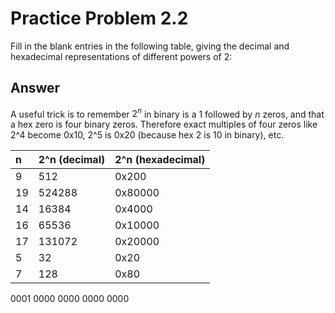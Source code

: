 # Practice Problem 2.2

Fill in the blank entries in the following table, giving the decimal and hexadecimal representations of different powers of 2:

## Answer

A useful trick is to remember $2^n$ in binary is a $1$ followed by $n$ zeros, and that a hex zero is four binary zeros. Therefore exact multiples of four zeros like 2^4 become 0x10, 2^5 is 0x20 (because hex 2 is 10 in binary), etc.


| n   | 2^n (decimal) | 2^n (hexadecimal) |
| :-- | :--           | :--               |
| 9   | 512           | 0x200             |
| 19  | 524288        | 0x80000           |
| 14  | 16384         | 0x4000            |
| 16  | 65536         | 0x10000           |
| 17  | 131072        | 0x20000           |
| 5   | 32            | 0x20              |
| 7   | 128           | 0x80              |

0001 0000 0000 0000 0000
